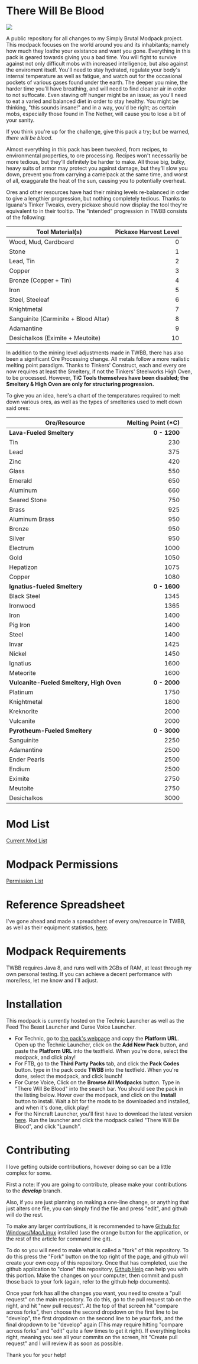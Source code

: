 # There Will Be Blood

[![](http://cf.way2muchnoise.eu/233250.svg)](https://minecraft.curseforge.com/projects/there-will-be-blood)

A public repository for all changes to my Simply Brutal Modpack project.  This modpack focuses on the world around you and its inhabitants; namely how much they loathe your existance and want you gone.  Everything in this pack is geared towards giving you a bad time.  You will fight to survive against not only difficult mobs with increased intelligence, but also against the enviroment itself.  You'll need to stay hydrated, regulate your body's internal temperature as well as fatigue, and watch out for the occasional pockets of various gases found under the earth.  The deeper you mine, the harder time you'll have breathing, and will need to find cleaner air in order to not suffocate.  Even staving off hunger might be an issue; as you'll need to eat a varied and balanced diet in order to stay healthy.  You might be thinking, "this sounds insane!" and in a way, you'd be right; as certain mobs, especially those found in The Nether, will cause you to lose a bit of your sanity.

If you think you're up for the challenge, give this pack a try; but be warned, _there will be blood_.

Almost everything in this pack has been tweaked, from recipes, to environmental properties, to ore processing.  Recipes won't necessarily be more tedious, but they'll definitely be harder to make.  All those big, bulky, heavy suits of armor may protect you against damage, but they'll slow you down, prevent you from carrying a camelpack at the same time, and worst of all, exaggarate the heat of the sun, causing you to potentially overheat.

Ores and other resources have had their mining levels re-balanced in order to give a lengthier progression, but nothing completely tedious.  Thanks to Iguana's Tinker Tweaks, every pickaxe should now display the tool they're equivalent to in their tooltip.  The "intended" progression in TWBB consists of the following:

| Tool Material(s) | Pickaxe Harvest Level |
| ---------------- | --------------------: |
| Wood, Mud, Cardboard | 0 |
| Stone | 1 |
| Lead, Tin | 2 |
| Copper | 3 |
| Bronze (Copper + Tin) | 4 |
| Iron | 5 |
| Steel, Steeleaf | 6 |
| Knightmetal | 7 |
| Sanguinite (Carminite + Blood Altar) | 8 |
| Adamantine | 9 |
| Desichalkos (Eximite + Meutoite) | 10 |

In addition to the mining level adjustments made in TWBB, there has also been a significant Ore Processing change.  All metals follow a more realistic melting point paradigm.  Thanks to Tinkers' Construct, each and every ore now requires at least the Smeltery, if not the Tinkers' Steelworks High Oven, to be processed.  However, **TiC Tools themselves have been disabled; the Smeltery & High Oven are only for structuring progression.**

To give you an idea, here's a chart of the temperatures required to melt down various ores, as well as the types of smelteries used to melt down said ores:

| Ore/Resource | Melting Point (*C) |
| ----------- | -----------------: |
| __Lava-Fueled Smeltery__ | __0 - 1200__ |
| Tin | 230 |
| Lead | 375 |
| Zinc | 420 |
| Glass | 550 |
| Emerald | 650 |
| Aluminum | 660 |
| Seared Stone | 750 |
| Brass | 925 |
| Aluminum Brass | 950 |
| Bronze | 950 |
| Silver | 950 |
| Electrum | 1000 |
| Gold | 1050 |
| Hepatizon | 1075 |
| Copper | 1080 |
| __Ignatius-fueled Smeltery__ | __0 - 1600__ |
| Black Steel | 1345 |
| Ironwood | 1365 |
| Iron | 1400 |
| Pig Iron | 1400 |
| Steel | 1400 |
| Invar | 1425 |
| Nickel | 1450 |
| Ignatius | 1600 |
| Meteorite | 1600 |
| __Vulcanite-Fueled Smeltery, High Oven__ | __0 - 2000__ |
| Platinum | 1750 |
| Knightmetal | 1800 |
| Kreknorite | 2000 |
| Vulcanite | 2000 |
| __Pyrotheum-Fueled Smeltery__ | __0 - 3000__ |
| Sanguinite | 2250 |
| Adamantine | 2500 |
| Ender Pearls | 2500 |
| Endium | 2500 |
| Eximite | 2750 |
| Meutoite | 2750 |
| Desichalkos | 3000 |

# Mod List

[Current Mod List](https://github.com/UndeadZeratul/ThereWillBeBlood/blob/master/Versions.md)

# Modpack Permissions

[Permission List](https://github.com/UndeadZeratul/ThereWillBeBlood/blob/master/Permissions.md)

# Reference Spreadsheet

I've gone ahead and made a spreadsheet of every ore/resource in TWBB, as well as their equipment statistics, [here](https://drive.google.com/open?id=1l5xgq9EPYF-3owYx854fy4aVWIVfcB76Hcx0-4cm_kA).

# Modpack Requirements

TWBB requires Java 8, and runs well with 2GBs of RAM, at least through my own personal testing.  If you can achieve a decent performance with more/less, let me know and I'll adjust.

# Installation

This modpack is currently hosted on the Technic Launcher as well as the Feed The Beast Launcher and Curse Voice Launcher.
* For Technic, go to [the pack's webpage](http://www.technicpack.net/modpack/details/there-will-be-blood.511723) and copy the **Platform URL**.  Open up the Technic Launcher, click on the **Add New Pack** button, and paste the **Platform URL** into the textfield.  When you're done, select the modpack, and click play!
* For FTB, go to the **Third Party Packs** tab, and click the **Pack Codes** button.  type in the pack code **TWBB** into the textfield.  When you're done, select the modpack, and click launch!
* For Curse Voice, Click on the **Browse All Modpacks** button.  Type in "There Will Be Blood" into the search bar.  You should see the pack in the listing below.  Hover over the modpack, and click on the **Install** button to install.  Wait a bit for the mods to be downloaded and installed, and when it's done, click play!
* For the Nincraft Launcher, you'll first have to download the latest version [here](https://github.com/Nincraft/Nincraft-Launcher/releases).  Run the launcher and click the modpack called "There Will Be Blood", and click "Launch".

# Contributing

I love getting outside contributions, however doing so can be a little complex for some.

First a note: If you are going to contribute, please make your contributions to the ___develop___ branch.

Also, if you are just planning on making a one-line change, or anything that just alters one file, you can simply find the file and press "edit", and github will do the rest.

To make any larger contributions, it is recommended to have [Github for Windows/Mac/Linux](https://help.github.com/articles/set-up-git) installed (use the orange button for the application, or the rest of the article for command line git).

To do so you will need to make what is called a "fork" of this repository. To do this press the "Fork" button on the top right of the page, and github will create your own copy of this repository. Once that has completed, use the github application to "clone" this repository, [Github Help](http://help.github.com) can help you with this portion. Make the changes on your computer, then commit and push those back to your fork (again, refer to the github help documents).

Once your fork has all the changes you want, you need to create a "pull request" on the main repository. To do this, go to the pull request tab on the right, and hit "new pull request". At the top of that screen hit "compare across forks", then choose the second dropdown on the first line to be "develop", the first dropdown on the second line to be _your_ fork, and the final dropdown to be "develop" again (This may require hitting "compare across forks" and "edit" quite a few times to get it right). If everything looks right, meaning you see all your commits on the screen, hit "Create pull request" and I will review it as soon as possible.

Thank you for your help!
